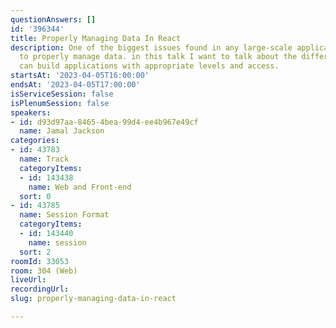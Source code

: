 ```yaml
---
questionAnswers: []
id: '396344'
title: Properly Managing Data In React
description: One of the biggest issues found in any large-scale application is how
  to properly manage data. in this talk I want to talk about the different ways engineers
  can build applications with appropriate levels and access.
startsAt: '2023-04-05T16:00:00'
endsAt: '2023-04-05T17:00:00'
isServiceSession: false
isPlenumSession: false
speakers:
- id: d93d97aa-8465-4bea-99d4-ee4b967e49cf
  name: Jamal Jackson
categories:
- id: 43783
  name: Track
  categoryItems:
  - id: 143438
    name: Web and Front-end
  sort: 0
- id: 43785
  name: Session Format
  categoryItems:
  - id: 143440
    name: session
  sort: 2
roomId: 33053
room: 304 (Web)
liveUrl: 
recordingUrl: 
slug: properly-managing-data-in-react

---
```

